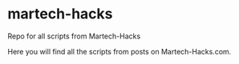 # martech-hacks
Repo for all scripts from Martech-Hacks

Here you will find all the scripts from posts on Martech-Hacks.com. 
